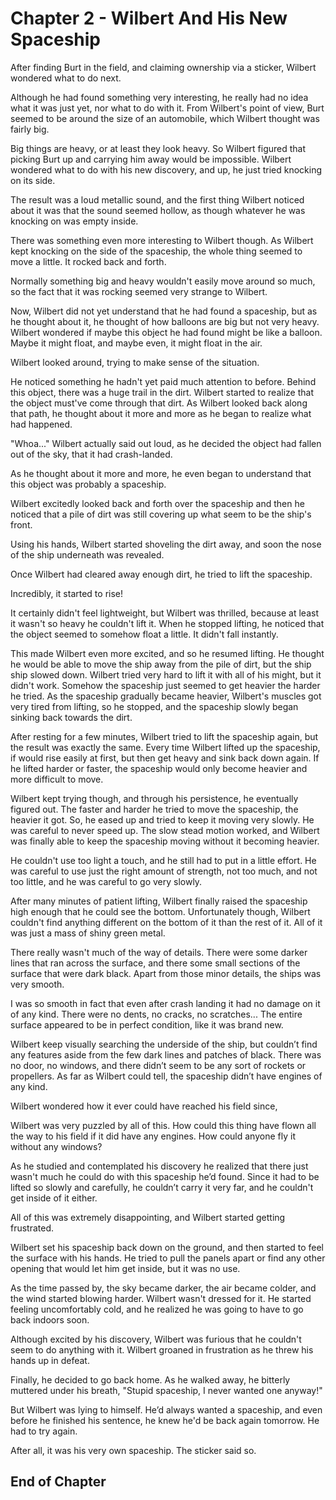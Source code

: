 Chapter 2 - Wilbert And His New Spaceship
===============================================

After finding Burt in the field, and claiming ownership via a sticker, Wilbert wondered what to do next.

Although he had found something very interesting, he really had no idea what it was just yet, nor what to do with it. From Wilbert's point of view, Burt seemed to be around the size of an automobile, which Wilbert thought was fairly big.

Big things are heavy, or at least they look heavy. So Wilbert figured that picking Burt up and carrying him away would be impossible. Wilbert wondered what to do with his new discovery, and up, he just tried knocking on its side.

The result was a loud metallic sound, and the first thing Wilbert noticed about it was that the sound seemed hollow, as though whatever he was knocking on was empty inside.

There was something even more interesting to Wilbert though. As Wilbert kept knocking on the side of the spaceship, the whole thing seemed to move a little. It rocked back and forth.

Normally something big and heavy wouldn't easily move around so much, so the fact that it was rocking seemed very strange to Wilbert.

Now, Wilbert did not yet understand that he had found a spaceship, but as he thought about it, he thought of how balloons are big but not very heavy. Wilbert wondered if maybe this object he had found might be like a balloon. Maybe it might float, and maybe even, it might float in the air.

Wilbert looked around, trying to make sense of the situation.

He noticed something he hadn't yet paid much attention to before. Behind this object, there was a huge trail in the dirt. Wilbert started to realize that the object must've come through that dirt. As Wilbert looked back along that path, he thought about it more and more as he began to realize what had happened. 

"Whoa..." Wilbert actually said out loud, as he decided the object had fallen out of the sky, that it had crash-landed.

As he thought about it more and more, he even began to understand that this object was probably a spaceship.

Wilbert excitedly looked back and forth over the spaceship and then he noticed that a pile of dirt was still covering up what seem to be the ship's front.

Using his hands, Wilbert started shoveling the dirt away, and soon the nose of the ship underneath was revealed.

Once Wilbert had cleared away enough dirt, he tried to lift the spaceship.

Incredibly, it started to rise!

It certainly didn't feel lightweight, but Wilbert was thrilled, because at least it wasn't so heavy he couldn't lift it. When he stopped lifting, he noticed that the object seemed to somehow float a little. It didn't fall instantly.

This made Wilbert even more excited, and so he resumed lifting. He thought he would be able to move the ship away from the pile of dirt, but the ship ship slowed down. Wilbert tried very hard to lift it with all of his might, but it didn't work. Somehow the spaceship just seemed to get heavier the harder he tried. As the spaceship gradually became heavier, Wilbert's muscles got very tired from lifting, so he stopped, and the spaceship slowly began sinking back towards the dirt.

After resting for a few minutes, Wilbert tried to lift the spaceship again, but the result was exactly the same. Every time Wilbert lifted up the spaceship, if would rise easily at first, but then get heavy and sink back down again. If he lifted harder or faster, the spaceship would only  become heavier and more difficult to move.

Wilbert kept trying though, and through his persistence, he eventually figured out. The faster and harder he tried to move the spaceship, the heavier it got.  So, he eased up and tried to keep it moving very slowly. He was careful to never speed up. The slow stead motion worked, and Wilbert was finally able to keep the spaceship moving without it becoming heavier.

He couldn't use too light a touch, and he still had to put in a little effort.  He was careful to use just the right amount of strength, not too much, and not too little, and he was careful to go very slowly.

After many minutes of patient lifting, Wilbert finally raised the spaceship high enough that he could see the bottom. Unfortunately though, Wilbert couldn't find anything different on the bottom of it than the rest of it. All of it was just a mass of shiny green metal.

There really wasn't much of the way of details. There were some darker lines that ran across the surface, and there some small sections of the surface that were dark black.  Apart from those minor details, the ships was very smooth.

I was so smooth in fact that even after crash landing it had no damage on it of any kind. There were no dents, no cracks, no scratches... The entire surface appeared to be in perfect condition, like it was brand new.

Wilbert keep visually searching the underside of the ship, but couldn’t find any features aside from the few dark lines and patches of black.  There was no door, no windows, and there didn’t seem to be any sort of rockets or propellers. As far as Wilbert could tell, the spaceship didn’t have engines of any kind.

Wilbert wondered how it ever could have reached his field since, 

Wilbert was very puzzled by all of this. How could this thing have flown all the way to his field if it did have any engines. How could anyone fly it without any windows?

As he studied and contemplated his discovery he realized that there just wasn't much he could do with this spaceship he’d found. Since it had to be lifted so slowly and carefully, he couldn’t carry it very far, and he couldn't get inside of it either. 

All of this was extremely disappointing, and Wilbert started getting frustrated. 

Wilbert set his spaceship back down on the ground, and then started to feel the surface with his hands. He tried to pull the panels apart or find any other opening that would let him get inside, but it was no use.

As the time passed by, the sky became darker, the air became colder, and the wind started blowing harder. Wilbert wasn't dressed for it. He started feeling uncomfortably cold, and he realized he was going to have to go back indoors soon.

Although excited by his discovery, Wilbert was furious that he couldn't seem to do anything with it.  Wilbert groaned in frustration as he threw his hands up in defeat.

Finally, he decided to go back home. As he walked away, he bitterly muttered under his breath, "Stupid spaceship, I never wanted one anyway!"

But Wilbert was lying to himself. He’d always wanted a spaceship, and even before he finished his sentence, he knew he'd be back again tomorrow. He had to try again.

After all, it was his very own spaceship. The sticker said so.



End of Chapter
----------------